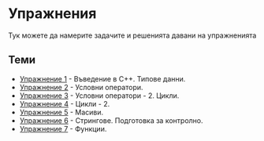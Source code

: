 # Упражнения

Тук можете да намерите задачите и решенията давани на упражненията

## Теми
* [Упражнение 1](./lab1) - Въведение в C++. Типове данни.
* [Упражнение 2](./lab2) - Условни оператори.
* [Упражнение 3](./lab3) - Условни оператори - 2. Цикли.
* [Упражнение 4](./lab4) - Цикли - 2.
* [Упражнение 5](./lab5) - Масиви.
* [Упражнение 6](./lab6) - Стрингове. Подготовка за контролно.
* [Упражнение 7](./lab7) - Функции.
